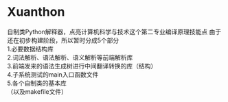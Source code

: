 # Xuanthon

自制类Python解释器，点亮计算机科学与技术这个第二专业编译原理技能点
由于还在初步构建阶段，所以暂时分成5个部分  
1.必要数据结构库  
2.词法解析、语法解析、语义解析等前端解析库  
3.前端发来的语法生成树进行中间翻译转换的库（结构）  
4.子系统测试的main入口函数文件  
5.各个自制类的基本库  
（以及makefile文件） 
